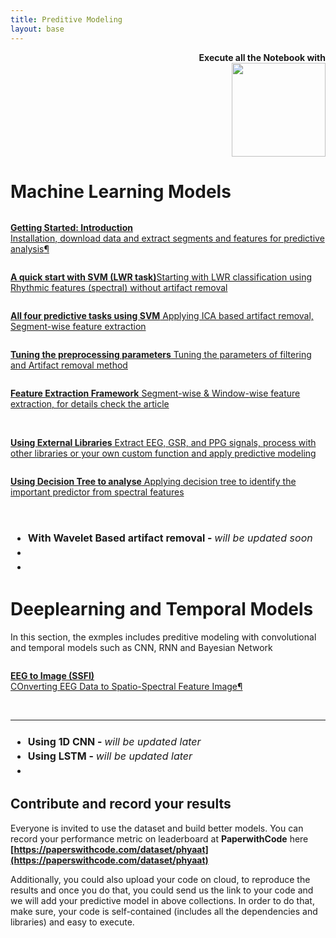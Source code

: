 ```yaml
---
title: Preditive Modeling
layout: base
---
```

<!--<div class="index-paragraph docutils container"><b>being update ...</b> </div> -->
<p style="text-align:right; font-weight:bold;">Execute all the Notebook with <br><a class="reference external image-reference" href="https://mybinder.org/v2/gh/Nikeshbajaj/Notebooks/master?urlpath=lab/tree/PhyAAt_Notebooks" target="_blank"><img src="https://mybinder.org/badge_logo.svg" width="150px"></a></p>

# Machine Learning Models
<!--<h2 style="text-align:left;"><u>Getting Started - Table of Content</u></h2> -->


<div id="index-grid-half" class="section group">
<div class="sphx-glr-thumbcontainer" tooltip="Getting started">
  <div class="figure align-default" id="">
  <img alt="" src="figures/getting_started.png" />
  <p class="caption"><span class="caption-text"><a class="reference internal" href="../introduction"><b>Getting Started: Introduction</b><br>Installation, download data and extract segments and features for predictive analysis</a></span><a class="headerlink" href="#" title="Permalink to this image">¶</a></p>
  </div>
</div>

<div class="toctree-wrapper compound"></div>

<div class="sphx-glr-thumbcontainer" tooltip="Starting with LWR classification using Rhythmic features (spectral) without artifact removal"><div class="figure align-default" id="id3">
  <img alt="" src="figures/lwr_svm.png" />
  <p class="caption"><span class="caption-text"><a class="reference internal" href="1_QuickStartSVM"><b>A quick start with SVM (LWR task)</b>Starting with LWR classification using Rhythmic features (spectral) without artifact removal</a></span></p>
  </div>
</div>

<div class="toctree-wrapper compound"></div>

<div class="sphx-glr-thumbcontainer" tooltip="Applying ICA based artifact removal, Segment-wise feature extraction"><div class="figure align-default" id="id3">
  <img alt="" src="figures/example1_svm_all_tasks_1.png" />
  <p class="caption"><span class="caption-text"><a class="reference internal" href="2_PredictiveTasksUsingSVM"><b>All four predictive tasks using SVM</b> Applying ICA based artifact removal, Segment-wise feature extraction</a></span></p>
  </div>
</div>

<div class="toctree-wrapper compound"></div>

<div class="sphx-glr-thumbcontainer" tooltip="Tuning the parameters"><div class="figure align-default" id="id3">
  <img alt="" src="figures/tuning.png" />
  <p class="caption"><span class="caption-text"><a class="reference internal" href="3_TuningPreprocessing"><b>Tuning the preprocessing parameters</b> Tuning the parameters of filtering and Artifact removal method</a></span></p>
  </div>
</div>

<div class="toctree-wrapper compound"></div>


<div class="sphx-glr-thumbcontainer" tooltip="Segment-wise & Window-wise feature extraction"><div class="figure align-default" id="id3">
  <img alt="" src="figures/featureextraction_win.png" />
  <p class="caption"><span class="caption-text"><a class="reference internal" href="4_FeatureExtraction"><b>Feature Extraction Framework</b> Segment-wise & Window-wise feature extraction, for details check the article</a></span></p>
  </div>
</div>

<div class="toctree-wrapper compound"></div>


<div class="sphx-glr-thumbcontainer" tooltip="Using External Libraries">
  <div class="figure align-default" id="id3">
  <img alt="" src="figures/eeg_14.png" />
  <img alt="" src="figures/gsr_2.png" />
  <img alt="" src="figures/ppg_3.png" />
  <p class="caption"><span class="caption-text"><a class="reference internal" href="5_UsingExternalLibraries"><b>Using External Libraries</b> Extract EEG, GSR, and PPG signals, process with other libraries or your own custom function and apply predictive modeling</a></span></p>
  </div>
</div>

<div class="toctree-wrapper compound"></div>

<div class="sphx-glr-thumbcontainer" tooltip="Using Decision Tree to analyse"><div class="figure align-default" id="id3">
  <img alt="" src="figures/decision_tree_lwr.png" />
  <p class="caption"><span class="caption-text"><a class="reference internal" href="6_Modeling_with_DecisionTree"><b>Using Decision Tree to analyse</b> Applying decision tree to identify the important predictor from spectral features</a></span></p>
  </div>
</div>


<div class="toctree-wrapper compound"></div>


<br>


<h3 style="text-align:left;">
<ul class="simple" style="line-height:1.4;">
  <li><font size="3">With Wavelet Based artifact removal - <span style="font-weight:normal"><i>will be updated soon</i></span></font></li>
  <li></li>
  <li></li>
</ul>
</h3>
</div>


# Deeplearning and Temporal Models
In this section, the exmples includes preditive modeling with convolutional and temporal models such as CNN, RNN and Bayesian Network


<div id="index-grid-half" class="section group">

  <div class="sphx-glr-thumbcontainer" tooltip="Getting started">
  <div class="figure align-default" id="">
  <img alt="" src="figures/EEG_to_SSFI.png" />
  <p class="caption"><span class="caption-text"><a class="reference internal" href="https://spkit.github.io/examples/gen_topo" target="_blank"><b>EEG to Image (SSFI)</b><br>COnverting EEG Data to Spatio-Spectral Feature Image</a></span><a class="headerlink" href="#" title="Permalink to this image">¶</a></p>
  </div>
</div>
</div>

<br>
<hr>

<div id="index-grid-half" class="section group">
<h3 style="text-align:left;">
<ul class="simple" style="line-height:1.4;">
  <li><font size="3">Using 1D CNN - <span style="font-weight:normal"><i>will be updated later</i></span></font></li>
  <li><font size="3">Using LSTM - <span style="font-weight:normal"><i>will be updated later</i></span></font></li>
  <li></li>
</ul>
</h3>
</div>





## Contribute and record your results
Everyone is invited to use the dataset and build better models. You can record your performance metric on leaderboard at **PaperwithCode** here **[https://paperswithcode.com/dataset/phyaat](https://paperswithcode.com/dataset/phyaat)**

Additionally, you could also upload your code on cloud, to reproduce the results and once you do that, you could send us the link to your code and we will add your predictive model in above collections. In order to do that, make sure, your code is self-contained (includes all the dependencies and libraries) and easy to execute.
